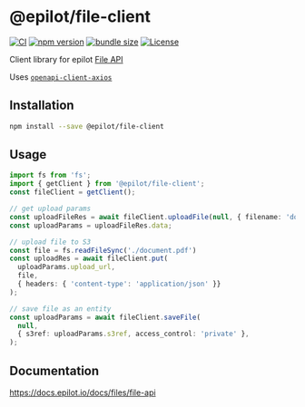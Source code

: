 # @epilot/file-client

[![CI](https://github.com/epilot-dev/sdk-js/workflows/CI/badge.svg)](https://github.com/epilot-dev/sdk-js/actions?query=workflow%3ACI)
[![npm version](https://img.shields.io/npm/v/@epilot/file-client.svg)](https://www.npmjs.com/package/@epilot/file-client)
[![bundle size](https://img.shields.io/bundlephobia/minzip/@epilot/file-client?label=gzip%20bundle)](https://bundlephobia.com/package/@epilot/file-client)
[![License](http://img.shields.io/:license-mit-blue.svg)](https://github.com/epilot-dev/sdk-js/blob/main/LICENSE)

Client library for epilot [File API](https://docs.epilot.io/api/file)

Uses [`openapi-client-axios`](https://github.com/openapistack/openapi-client-axios)

## Installation

```bash
npm install --save @epilot/file-client
```

## Usage

```typescript
import fs from 'fs';
import { getClient } from '@epilot/file-client';
const fileClient = getClient();

// get upload params
const uploadFileRes = await fileClient.uploadFile(null, { filename: 'document.pdf', mime_type: 'application/pdf' });
const uploadParams = uploadFileRes.data;

// upload file to S3
const file = fs.readFileSync('./document.pdf')
const uploadRes = await fileClient.put(
  uploadParams.upload_url,
  file, 
  { headers: { 'content-type': 'application/json' }}
);

// save file as an entity
const uploadParams = await fileClient.saveFile(
  null,
  { s3ref: uploadParams.s3ref, access_control: 'private' },
);
```

## Documentation

https://docs.epilot.io/docs/files/file-api
